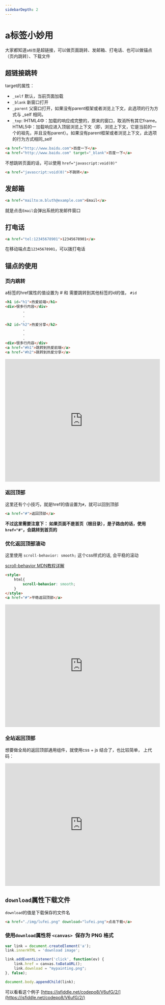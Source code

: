 ```yaml
---
sidebarDepth: 2
---
```


# a标签小妙用

大家都知道`a标签`是超链接，可以做页面跳转、发邮箱、打电话、也可以做锚点（页内跳转）、下载文件

## 超链接跳转

target的属性：
- `_self` 默认，当前页面加载
- `_blank` 新窗口打开
- `_parent` 父窗口打开，如果没有parent框架或者浏览上下文，此选项的行为方式与 _self 相同。
- `_top`: IHTML4中：加载的响应成完整的，原来的窗口，取消所有其它frame。 HTML5中：加载响应进入顶层浏览上下文（即，浏览上下文，它是当前的一个的祖先，并且没有parent）。如果没有parent框架或者浏览上下文，此选项的行为方式相同_self

```html
<a href="http://www.baidu.com">百度一下</a>
<a href="http://www.baidu.com" target="_blank">百度一下</a>
```

不想跳转页面的话，可以使用 `href="javascript:void(0)"`

```html
<a href="javascript:void(0)">不跳转</a>
```

## 发邮箱

```html
<a href="mailto:m.bluth@example.com">Email</a>
```

就是点击`Email`会弹出系统的发邮件窗口

## 打电话

```html
<a href="tel:12345678901">12345678901</a>
```

在移动端点击`12345678901`，可以拨打电话

## 锚点的使用

### 页内跳转

a标签的href属性的值设置为 # 和 需要跳转到其他标签的id的值， `#id`

```html
<h1 id="h1">热爱前端</h1>
<div>很多行内容</div>
        .
        .
        .
<h2 id="h2">热爱分享</h2>
        .
        .
        .
<div>很多行内容</div>
<a href="#h1">跳转到热爱前端</a>
<a href="#h2">跳转到热爱分享</a>
```

<iframe height="400" style="width: 100%;" scrolling="no" title="" src="https://codepen.io/347830076/embed/KKmLorr?default-tab=html%2Cresult" frameborder="no" loading="lazy" allowtransparency="true" allowfullscreen="true">
  See the Pen <a href="https://codepen.io/347830076/pen/KKmLorr">
  </a> by cylyiou (<a href="https://codepen.io/347830076">@347830076</a>)
  on <a href="https://codepen.io">CodePen</a>.
</iframe>

### 返回顶部

这里还有个小技巧，就是href的值设置为`#`，就可以回到顶部

```html
<a href="#">返回顶部</a>
```

**不过这里需要注意下： 如果页面不是首页（根目录），是子路由的话，使用`href="#"`，会跳转到首页的**

### 优化返回顶部滚动

这里使用 `scroll-behavior: smooth;` 这个css样式的话, 会平稳的滚动

[scroll-behavior MDN教程详解](https://developer.mozilla.org/zh-CN/docs/Web/CSS/scroll-behavior)

```html
<style>
    html{
        scroll-behavior: smooth;
    }
</style>
<a href="#">平稳返回顶部</a>
```

<iframe height="400" style="width: 100%;" scrolling="no" title="" src="https://codepen.io/347830076/embed/QWvRmoZ?default-tab=html%2Cresult" frameborder="no" loading="lazy" allowtransparency="true" allowfullscreen="true">
  See the Pen <a href="https://codepen.io/347830076/pen/QWvRmoZ">
  </a> by cylyiou (<a href="https://codepen.io/347830076">@347830076</a>)
  on <a href="https://codepen.io">CodePen</a>.
</iframe>

### 全站返回顶部

想要做全局的返回顶部通用组件，就使用css + js 结合了，也比较简单， 上代码：

<iframe height="400" style="width: 100%;" scrolling="no" title="" src="https://codepen.io/347830076/embed/abWrGmm?default-tab=html%2Cresult" frameborder="no" loading="lazy" allowtransparency="true" allowfullscreen="true">
  See the Pen <a href="https://codepen.io/347830076/pen/abWrGmm">
  </a> by cylyiou (<a href="https://codepen.io/347830076">@347830076</a>)
  on <a href="https://codepen.io">CodePen</a>.
</iframe>

## `download`属性下载文件

`download`的值是下载保存的文件名

```html
<a href="./img/lufei.png" download="lufei.png">点击下载</a>
```

### 使用`download`属性将 `<canvas> `保存为 PNG 格式

```js
var link = document.createElement('a');
link.innerHTML = 'download image';

link.addEventListener('click', function(ev) {
    link.href = canvas.toDataURL();
    link.download = "mypainting.png";
}, false);

document.body.appendChild(link);
```

可以看看这个例子 [https://jsfiddle.net/codepo8/V6ufG/2/](https://jsfiddle.net/codepo8/V6ufG/2/)